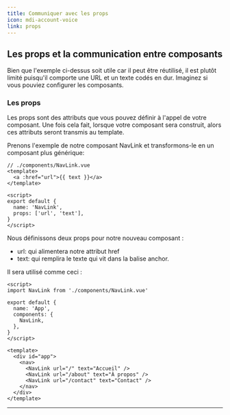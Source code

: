 ```yaml
---
title: Communiquer avec les props
icon: mdi-account-voice
link: props
---
```


<div id='props'></div>

## Les props et la communication entre composants

Bien que l'exemple ci-dessus soit utile car il peut être réutilisé, il est plutôt limité puisqu'il comporte une URL et un texte codés en dur. Imaginez si vous pouviez configurer les composants.

### Les props

Les props sont des attributs que vous pouvez définir à l'appel de votre composant. Une fois cela fait, lorsque votre composant sera construit, alors ces attributs seront transmis au template.

Prenons l'exemple de notre composant NavLink et transformons-le en un composant plus générique:

```vue
// ./components/NavLink.vue
<template>
  <a :href="url">{{ text }}</a>
</template>

<script>
export default {
  name: 'NavLink',
  props: ['url', 'text'],
}
</script>
```

Nous définissons deux props pour notre nouveau composant :

- url: qui alimentera notre attribut href
- text: qui remplira le texte qui vit dans la balise anchor.

Il sera utilisé comme ceci :

```vue
<script>
import NavLink from './components/NavLink.vue'

export default {
  name: 'App',
  components: {
    NavLink,
  },
}
</script>

<template>
  <div id="app">
    <nav>
      <NavLink url="/" text="Accueil" />
      <NavLink url="/about" text="À propos" />
      <NavLink url="/contact" text="Contact" />
    </nav>
  </div>
</template>
```

---

</div>
